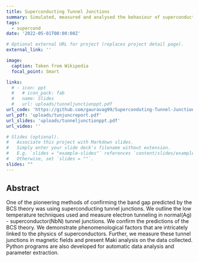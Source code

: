 ```yaml
---
title: Superconducting Tunnel Junctions
summary: Simulated, measured and analysed the behaviour of superconducting tunnel junctions with and without axial magnetic feilds.
tags:
  - supercond
date: '2022-05-01T00:00:00Z'

# Optional external URL for project (replaces project detail page).
external_link: ''

image:
  caption: Taken from Wikipedia
  focal_point: Smart

links:
  # - icon: ppt
  #   # icon_pack: fab
  #   name: Slides
  #   url: uploads/tunneljunctionppt.pdf
url_code: 'https://github.com/gauravag99/Superconduting-Tunnel-Junction-Simulations'
url_pdf: 'uploads/tunjuncreport.pdf'
url_slides: 'uploads/tunneljunctionppt.pdf'
url_video: ''

# Slides (optional).
#   Associate this project with Markdown slides.
#   Simply enter your slide deck's filename without extension.
#   E.g. `slides = "example-slides"` references `content/slides/example-slides.md`.
#   Otherwise, set `slides = ""`.
slides: ""
---
```


## Abstract
One of the pioneering methods of confirming the band gap predicted by the
BCS theory was using superconducting tunnel junctions. We outline the low temperature techniques used and measure electron tunneling in normal(Ag) - superconductor(NbN) tunnel junctions. We confirm the predictions of the BCS theory. We demonstrate phenomenological factors that are intricately linked to the physics of superconductors. Further, we measure these tunnel junctions in magnetic fields and present Maki analysis on the data collected. Python programs are
also developed for automatic data analysis and parameter extraction.


